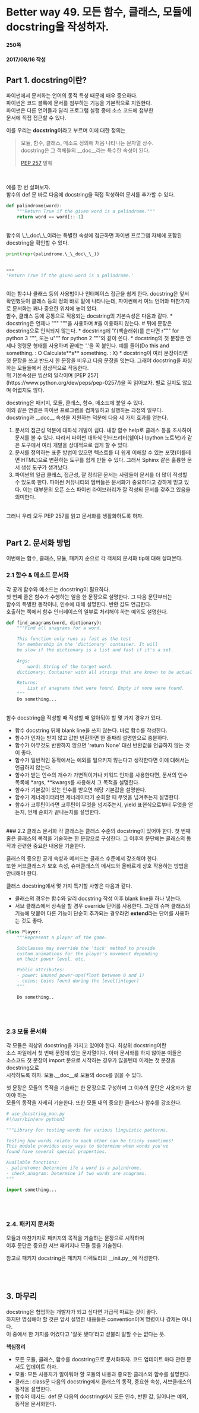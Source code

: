 # Better way 49. 모든 함수, 클래스, 모듈에 docstring을 작성하자.


#### 250쪽
#### 2017/08/16 작성


## Part 1. docstring이란?
파이썬에서 문서화는 언어의 동적 특성 때문에 매우 중요하다.  
파이썬은 코드 블록에 문서를 첨부하는 기능을 기본적으로 지원한다.  
파이썬은 다른 언어들과 달리 프로그램 실행 중에 소스 코드에 첨부한  
문서에 직접 접근할 수 있다.  


이를 우리는 **docstring**이라고 부르며 이에 대한 정의는

> 모듈, 함수, 클래스, 메소드 정의에 처음 나타나는 문자열 상수.  
> docstring은 그 객체들의 \_\_doc\_\_라는 특수한 속성이 된다.
>
> [PEP 257](https://www.python.org/dev/peps/pep-0257/) 발췌

<br>


예를 한 번 살펴보자.  
함수의 def 문 바로 다음에 docstring을 직접 작성하여 문서를 추가할 수 있다.  

```python
def palindrome(word):
    """Return True if the given word is a palindrome."""
    return word == word[::-1]

```

<br>
함수의 \_\_doc\_\_이라는 특별한 속성에 접근하면 파이썬 프로그램 자체에 포함된 docstring을 확인할 수 있다.

```python
print(repr(palindrome.\_\_doc\_\_))


>>>
'Return True if the given word is a palindrome.'
```

<br>
이는 함수나 클래스 등의 사용법이나 인터페이스 접근을 쉽게 한다.
docstring은 앞서 확인했듯이 클래스 등의 정의 바로 밑에 나타나는데,  
파이썬에서 여느 언어와 마찬가지로 문서화는 꽤나 중요한 위치에 놓여 있다.  

<br>
함수, 클래스 등에 공통으로 적용되는 docstring의 기본속성은 다음과 같다.
* docstring은 언제나 """ """을 사용하며 #을 이용하지 않는다. # 뒤에 문장은 docstring으로 인식되지 않는다.
* docstring에 '\'(백슬래쉬)를 쓴다면 r""" for python 3 """, 또는 u""" for python 2 """와 같이 쓴다.
* docstring의 첫 문장은 언제나 명령문 형태를 사용하며 끝에는 '.'을 꼭 붙인다.
  예를 들어(Do this and something. : O  Calculate**s** something. : X)
* docstring이 여러 문장이라면 첫 문장을 쓰고 반드시 한 문장을 비우고 다음 문장을 잇는다.
  그래야 docstring을 파싱하는 모듈들에서 정상적으로 작동한다.

<br>
위 기본속성은 빙산의 일각이며 [PEP 257](https://www.python.org/dev/peps/pep-0257/)을 꼭 읽어보자.  
별로 길지도 않으며 어렵지도 않다.


docstring은 패키지, 모듈, 클래스, 함수, 메소드에 붙일 수 있다.  
이와 같은 연결은 파이썬 프로그램을 컴파일하고 실행하는 과정의 일부다.  
docstring과 \_\_doc\_\_ 속성을 지원하는 덕분에 다음 세 가지 효과를 얻는다.

1. 문서의 접근성 덕분에 대화식 개발이 쉽다. 내장 함수 help로 클래스 등을 조사하여 문서를 볼 수 있다.
따라서 파이썬 대화식 인터프리터(쉘이나 Ipython 노트북)과 같은 도구에서 여러 개발을
상대적으로 쉽게 할 수 있다.
2. 문서를 정의하는 표준 방법이 있으면 텍스트를 더 쉽게 이해할 수 있는 포맷(이를테면 HTML)으로
변환하는 도구를 쉽게 만들 수 있다. 그래서 Sphinx 같은 훌륭한 문서 생성 도구가 생겨났다.
3. 파이썬의 일급 클래스, 접근성, 잘 정리된 문서는 사람들이 문서를 더 많이 작성할 수 있도록 한다.
파이썬 커뮤니티의 멤버들은 문서화가 중요하다고 강하게 믿고 있다.
이는 대부분의 오픈 소스 파이썬 라이브러리가 잘 작성되 문서를 갖추고 있음을 의미한다.

<br>
그러니 우리 모두 PEP 257를 읽고 문서화를 생활화하도록 하자.
<br><br>


## Part 2. 문서화 방법
이번에는 함수, 클래스, 모듈, 패키지 순으로 각 객체의 문서화 tip에 대해 살펴본다.
<br>

### 2.1 함수 & 메소드 문서화
각 공개 함수와 메소드는 docstring이 필요하다.  
첫 번째 줄은 함수가 수행하는 일을 한 문장으로 설명한다. 그 다음 문단부터는  
함수의 특별한 동작이나, 인수에 대해 설명한다. 반환 값도 언급한다.  
호출하는 쪽에서 함수 인터페이스의 일부로 처리해야 하는 예외도 설명한다.


```python
def find_anagrams(word, dictionary):
    """Find all anagrams for a word.

    This function only runs as fast as the test 
    for membership in the 'dictionary' container. It will
    be slow if the dictionary is a list and fast if it's a set.
    
    Args:
        word: String of the target word.
	dictionary: Container with all strings that are known to be actual words.

    Returns:
        List of anagrams that were found. Empty if none were found.
    """
    Do something...
```

<br>
함수 docstring을 작성할 때 작성할 때 알아둬야 할 몇 가지 경우가 있다.

* 함수 docstring 뒤에 blank line을 쓰지 않는다. 바로 함수를 작성한다.
* 함수가 인자는 받지 않고 값만 반환하면 한 줄짜리 설명만으로 충분하다.
* 함수가 아무것도 반환하지 않으면 'return None' 대신 반환값을 언급하지 않는 것이 좋다.
* 함수가 일반적인 동작에서는 예외를 일으키지 않는다고 생각한다면 이에 대해서는 언급하지 않는다.
* 함수가 받는 인수의 개수가 가변적이거나 키워드 인자를 사용한다면,
문서의 인수 목록에 \*args, \*\*kwargs를 사용해서 그 목적을 설명한다.
* 함수가 기본값이 있는 인수를 받으면 해당 기본값을 설명한다.
* 함수가 제너레이터라면 제너레이터가 순회할 때 무엇을 넘겨주는지 설명한다.
* 함수가 코루틴이라면 코루틴이 무엇을 넘겨주는지, yield 표현식으로부터 무엇을 얻는지,
언제 순회가 끝나는지를 설명한다.


<br>
### 2.2 클래스 문서화
각 클래스는 클래스 수준의 docstring이 있어야 한다.  
첫 번째 줄은 클래스의 목적을 기술하는 한 문장으로 구성한다.  
그 이후의 문단에는 클래스의 동작과 관련한 중요한 내용을 기술한다.

클래스의 중요한 공개 속성과 메서드는 클래스 수준에서 강조해야 한다.  
또한 서브클래스가 보호 속성, 슈퍼클래스의 메서드와 올바르게 상호 작용하는 방법을 안내해야 한다.

클래스 docstring에서 몇 가지 특기할 사항은 다음과 같다.
* 클래스의 경우는 함수와 달리 docstring 작성 이후 blank line을 하나 넣는다.
* 서브 클래스에서 상속을 할 경우 override 단어를 사용한다. 그런데 슈퍼 클래스의 기능에 덧붙여
다른 기능이 단순히 추가되는 경우라면 **extend**라는 단어를 사용하는 것도 좋다.


```python
class Player:
    """Represent a player of the game.

    Subclasses may override the 'tick' method to provide
    custom animations for the player's movement depending
    on their power level, etc.

    Public attributes:
    - power: Unused power-ups(float between 0 and 1)
    - coins: Coins found during the level(integer)
    """

    Do something..
```

<br>
<br>

### 2.3 모듈 문서화
각 모듈은 최상위 docstring을 가지고 있어야 한다. 최상위 docstring이란  
소스 파일에서 첫 번째 문장에 있는 문자열이다. 아마 문서화를 하지 않아본 이들은  
소스코드 첫 문장이 import 문으로 시작하는 경우가 많을텐데 이제는 첫 문장을 docstring으로  
시작하도록 하자. 모듈.\_\_doc\_\_로 모듈의 docs를 읽을 수 있다.  

첫 문장은 모듈의 목적을 기술하는 한 문장으로 구성하며 그 이후의 문단은 사용자가 알아야 하는  
모듈의 동작을 자세히 기술한다. 또한 모듈 내의 중요한 클래스나 함수를 강조한다.

```python
# use_docstring_man.py
#!/usr/bin/env python3

"""Library for testing words for various linguistic patterns.

Testing how words relate to each other can be tricky sometimes!
This module provides easy ways to determine when words you've
found have several special properties.

Available functions:
- palindrome: Determine ife a word is a palindrome.
- check_anagram: Determine if two words are anagrams.
"""

import something...
```

<br>
<br>

### 2.4. 패키지 문서화
모듈과 마찬가지로 패키지의 목적을 기술하는 문장으로 시작하며  
이후 문단은 중요한 서브 패키지나 모듈 등을 기술한다.  

참고로 패키지 docstring은 패키지 디렉토리의 \_\_init.py\_\_에 작성한다.

<br><br>


## 3. 마무리
docstring은 협업하는 개발자가 되고 싶다면 가급적 따르는 것이 좋다.  
하지만 명심해야 할 것은 앞서 설명한 내용들은 convention이며 명령이나 강제는 아니다.  
이 중에서 한 가지를 어겼다고 '잘못 됐다'라고 섣불리 말할 수는 없다는 뜻.
<br>


**핵심정리**
* 모든 모듈, 클래스, 함수를 docstring으로 문서화하자. 코드 업데이트 마다 관련 문서도 업데이트 하자.
* 모듈: 모든 사용자가 알아둬야 할 모듈의 내용과 중요한 클래스와 함수를 설명한다.
* 클래스: class문 다음의 docstring에서 클래스의 동작, 중요한 속성, 서브클래스의 동작을 설명한다.
* 함수와 메서드: def 문 다음의 docstring에서 모든 인수, 반환 값, 일어나는 예외, 동작을 문서화한다.
